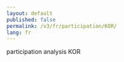 ```yaml
---
layout: default
published: false
permalink: /v3/fr/participation/KOR/
lang: fr
---
```


participation analysis KOR
